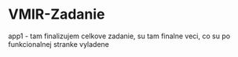 # VMIR-Zadanie
app1 - tam finalizujem celkove zadanie, su tam finalne veci, co su po funkcionalnej stranke vyladene

